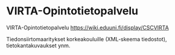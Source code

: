 # VIRTA-Opintotietopalvelu
VIRTA-Opintotietopalvelu
https://wiki.eduuni.fi/display/CSCVIRTA

Tiedonsiirtomaaritykset korkeakouluille (XML-skeema tiedostot), tietokantakuvaukset ynm.
